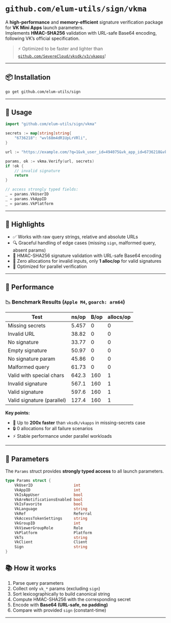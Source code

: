 # `github.com/elum-utils/sign/vkma`

A **high-performance** and **memory-efficient** signature verification package for **VK Mini Apps** launch parameters.  
Implements **HMAC-SHA256** validation with URL-safe Base64 encoding, following VK’s official specification.

> ⚡ Optimized to be faster and lighter than [`github.com/SevereCloud/vksdk/v3/vkapps`](https://github.com/SevereCloud/vksdk)!

---

## 📦 Installation

```bash
go get github.com/elum-utils/sign
```

---

## 🧩 Usage

```go
import "github.com/elum-utils/sign/vkma"

secrets := map[string]string{
    "6736218": "wvl68m4dR1UpLrVRli",
}

url := "https://example.com/?q=1&vk_user_id=494075&vk_app_id=6736218&vk_is_app_user=1&vk_are_notifications_enabled=1&vk_language=ru&vk_access_token_settings=&vk_platform=android&sign=htQFduJpLxz7ribXRZpDFUH-XEUhC9rBPTJkjUFEkRA"

params, ok := vkma.Verify(url, secrets)
if !ok {
    // invalid signature
    return
}

// access strongly typed fields:
_ = params.VkUserID
_ = params.VkAppID
_ = params.VkPlatform
```

---

## 🚦 Highlights

* ✅ Works with raw query strings, relative and absolute URLs
* 🔍 Graceful handling of edge cases (missing `sign`, malformed query, absent params)
* 🔐 HMAC-SHA256 signature validation with URL-safe Base64 encoding
* 💪 Zero allocations for invalid inputs, only **1 alloc/op** for valid signatures
* 🧵 Optimized for parallel verification

---

## 🔬 Performance

### 📉 Benchmark Results (`Apple M4`, `goarch: arm64`)

| Test                       | ns/op | B/op | allocs/op |
| -------------------------- | ----- | ---- | --------- |
| Missing secrets            | 5.457 | 0    | 0         |
| Invalid URL                | 38.82 | 0    | 0         |
| No signature               | 33.77 | 0    | 0         |
| Empty signature            | 50.97 | 0    | 0         |
| No signature param         | 45.86 | 0    | 0         |
| Malformed query            | 61.73 | 0    | 0         |
| Valid with special chars   | 642.3 | 160  | 1         |
| Invalid signature          | 567.1 | 160  | 1         |
| Valid signature            | 597.6 | 160  | 1         |
| Valid signature (parallel) | 127.4 | 160  | 1         |

**Key points:**

* 🚀 Up to **200x faster** than `vksdk/vkapps` in missing-secrets case
* 🔒 0 allocations for all failure scenarios
* ⚡ Stable performance under parallel workloads

---

## 🧭 Parameters

The `Params` struct provides **strongly typed access** to all launch parameters.

```go
type Params struct {
    VkUserID                  int
    VkAppID                   int
    VkIsAppUser               bool
    VkAreNotificationsEnabled bool
    VkIsFavorite              bool
    VkLanguage                string
    VkRef                     Referral
    VkAccessTokenSettings     string
    VkGroupID                 int
    VkViewerGroupRole         Role
    VkPlatform                Platform
    VkTs                      string
    VkClient                  Client
    Sign                      string
}
```

## 📚 How it works

1. Parse query parameters
2. Collect only `vk_*` params (excluding `sign`)
3. Sort lexicographically to build canonical string
4. Compute HMAC-SHA256 with the corresponding secret
5. Encode with **Base64 (URL-safe, no padding)**
6. Compare with provided `sign` (constant-time)

---